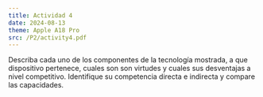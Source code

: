 ```yaml
---
title: Actividad 4 
date: 2024-08-13
theme: Apple A18 Pro
src: /P2/activity4.pdf
---
```


Describa cada uno de los componentes de la tecnología mostrada, a que dispositivo pertenece, cuales son son virtudes y cuales sus desventajas a nivel competitivo.
Identifique su competencia directa e indirecta y compare las capacidades.


